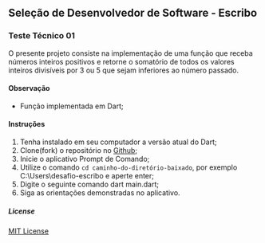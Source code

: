 ## Seleção de Desenvolvedor de Software - Escribo
### Teste Técnico 01
O presente projeto consiste na implementação de uma função que receba números inteiros positivos e retorne o somatório de todos os valores inteiros divisíveis por 3 ou 5 que sejam inferiores ao número passado.

#### Observação
* Função implementada em Dart;

#### Instruções
1. Tenha instalado em seu computador a versão atual do Dart;
2. Clone(fork) o repositório no [Github](https://github.com/Tayrangel/desafio-escribo);
3. Inicie o aplicativo Prompt de Comando;
4. Utilize o comando `cd caminho-do-diretório-baixado`, por exemplo C:\Users\desafio-escribo e aperte enter;
5. Digite o seguinte comando dart main.dart;
6. Siga as orientações demonstradas no aplicativo.

##### License
[MIT License](./LICENSE)